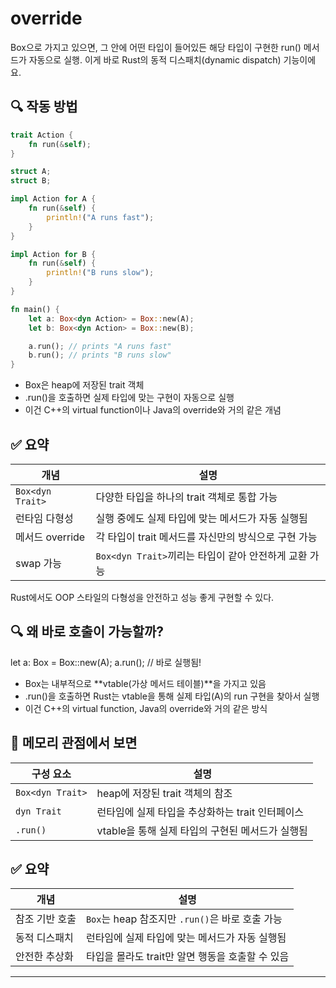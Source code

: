 # override

Box<dyn Action>으로 가지고 있으면, 그 안에 어떤 타입이 들어있든 해당 타입이 구현한 run() 메서드가 자동으로 실행. 
이게 바로 Rust의 동적 디스패치(dynamic dispatch) 기능이에요.

## 🔍 작동 방법
```rust
trait Action {
    fn run(&self);
}

struct A;
struct B;

impl Action for A {
    fn run(&self) {
        println!("A runs fast");
    }
}

impl Action for B {
    fn run(&self) {
        println!("B runs slow");
    }
}

fn main() {
    let a: Box<dyn Action> = Box::new(A);
    let b: Box<dyn Action> = Box::new(B);

    a.run(); // prints "A runs fast"
    b.run(); // prints "B runs slow"
}
```

- Box<dyn Action>은 heap에 저장된 trait 객체
- .run()을 호출하면 실제 타입에 맞는 구현이 자동으로 실행
- 이건 C++의 virtual function이나 Java의 override와 거의 같은 개념

## ✅ 요약
| 개념               | 설명                                               |
|--------------------|----------------------------------------------------|
| `Box<dyn Trait>`   | 다양한 타입을 하나의 trait 객체로 통합 가능         |
| 런타임 다형성       | 실행 중에도 실제 타입에 맞는 메서드가 자동 실행됨   |
| 메서드 override    | 각 타입이 trait 메서드를 자신만의 방식으로 구현 가능 |
| swap 가능          | `Box<dyn Trait>`끼리는 타입이 같아 안전하게 교환 가능 |


Rust에서도 OOP 스타일의 다형성을 안전하고 성능 좋게 구현할 수 있다.

## 🔍 왜 바로 호출이 가능할까?
let a: Box<dyn Action> = Box::new(A);
a.run(); // 바로 실행됨!

- Box<dyn Action>는 내부적으로 **vtable(가상 메서드 테이블)**을 가지고 있음
- .run()을 호출하면 Rust는 vtable을 통해 실제 타입(A)의 run 구현을 찾아서 실행
- 이건 C++의 virtual function, Java의 override와 거의 같은 방식

## 🧠 메모리 관점에서 보면
| 구성 요소         | 설명                                               |
|------------------|----------------------------------------------------|
| `Box<dyn Trait>` | heap에 저장된 trait 객체의 참조                     |
| `dyn Trait`      | 런타임에 실제 타입을 추상화하는 trait 인터페이스    |
| `.run()`         | vtable을 통해 실제 타입의 구현된 메서드가 실행됨    |


## ✅ 요약
| 개념               | 설명                                               |
|--------------------|----------------------------------------------------|
| 참조 기반 호출      | `Box`는 heap 참조지만 `.run()`은 바로 호출 가능     |
| 동적 디스패치       | 런타임에 실제 타입에 맞는 메서드가 자동 실행됨     |
| 안전한 추상화       | 타입을 몰라도 trait만 알면 행동을 호출할 수 있음   |

---
